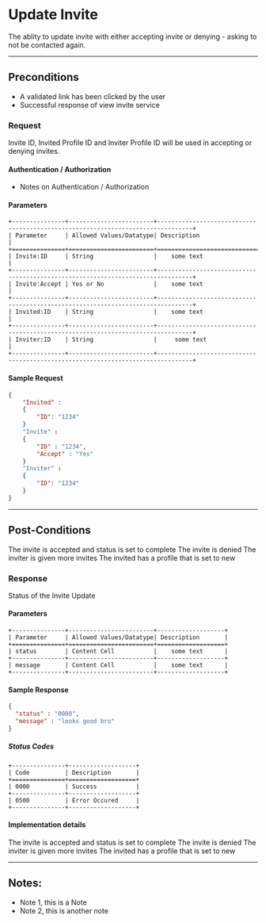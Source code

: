 # Update Invite
The ablity to update invite with either accepting invite or denying - asking to not be contacted again.

---
## Preconditions
 - A validated link has been clicked by the user
 - Successful response of view invite service
 
### Request

Invite ID, Invited Profile ID and Inviter Profile ID will be used in accepting or denying invites.


#### Authentication / Authorization
 - Notes on Authentication / Authorization

#### Parameters

```eval_rst
+---------------+------------------------+--------------------------------------------------------------------------------+
| Parameter     | Allowed Values/Datatype| Description                                                                    |
+===============+========================+================================================================================+
| Invite:ID     | String                 |    some text                                                                   |
+---------------+------------------------+--------------------------------------------------------------------------------+
| Invite:Accept | Yes or No              |    some text                                                                   |
+---------------+------------------------+--------------------------------------------------------------------------------+
| Invited:ID    | String                 |    some text                                                                   |
+---------------+------------------------+--------------------------------------------------------------------------------+
| Inviter:ID    | String                 |     some text                                                                  |
+---------------+------------------------+--------------------------------------------------------------------------------+
```

#### Sample Request

```json
{
	"Invited" :
  	{
  		"ID": "1234"
  	}
  	"Invite" :
  	{
  		"ID" : "1234",
  		"Accept" : "Yes"
  	}
  	"Inviter" :
  	{
  		"ID": "1234"
  	}
}
```


---

## Post-Conditions
The invite is accepted and status is set to complete
The invite is denied
The inviter is given more invites
The invited has a profile that is set to new

### Response

Status of the Invite Update

#### Parameters

```eval_rst
+---------------+------------------------+-------------------+
| Parameter     | Allowed Values/Datatype| Description       |
+===============+========================+===================+
| status        | Content Cell           |    some text      |
+---------------+------------------------+-------------------+
| message       | Content Cell           |    some text      |
+---------------+------------------------+-------------------+
```

#### Sample Response

```json
{
  "status" : "0000",
  "message" : "looks good bro"
}
```
##### Status Codes

```eval_rst
+---------------+-------------------+
| Code          | Description       |
+===============+===================+
| 0000          | Success           |
+---------------+-------------------+
| 0500          | Error Occured     |
+---------------+-------------------+
```

#### Implementation details

The invite is accepted and status is set to complete
The invite is denied
The inviter is given more invites
The invited has a profile that is set to new

---
## Notes:
- Note 1, this is a Note
- Note 2, this is another note
